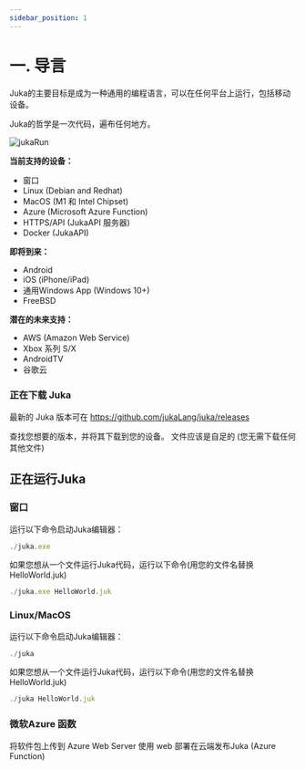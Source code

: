 ```yaml
---
sidebar_position: 1
---
```


# 一. 导言

Juka的主要目标是成为一种通用的编程语言，可以在任何平台上运行，包括移动设备。

Juka的哲学是一次代码，遍布任何地方。

![jukaRun](https://user-images.githubusercontent.com/11934545/171545920-02493491-fa44-40d6-9a5b-46b2f90f8301.gif)

__当前支持的设备：__
- 窗口
- Linux (Debian and Redhat)
- MacOS (M1 和 Intel Chipset)
- Azure (Microsoft Azure Function)
- HTTPS/API (JukaAPI 服务器)
- Docker (JukaAPI)

__即将到来：__
- Android
- iOS (iPhone/iPad)
- 通用Windows App (Windows 10+)
- FreeBSD

__潜在的未来支持：__
- AWS (Amazon Web Service)
- Xbox 系列 S/X
- AndroidTV
- 谷歌云


### 正在下载 Juka
最新的 Juka 版本可在 https://github.com/jukaLang/juka/releases

查找您想要的版本，并将其下载到您的设备。 文件应该是自足的 (您无需下载任何其他文件)

## 正在运行Juka

### 窗口

运行以下命令启动Juka编辑器：

```jsx
./juka.exe
```

如果您想从一个文件运行Juka代码，运行以下命令(用您的文件名替换HelloWorld.juk)

```jsx
./juka.exe HelloWorld.juk
```

### Linux/MacOS

运行以下命令启动Juka编辑器：
```jsx
./juka
```

如果您想从一个文件运行Juka代码，运行以下命令(用您的文件名替换HelloWorld.juk)

```jsx
./juka HelloWorld.juk
```


### 微软Azure 函数

将软件包上传到 Azure Web Server 使用 web 部署在云端发布Juka (Azure Function)

